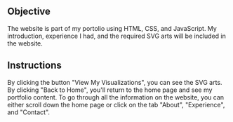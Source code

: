 ## Objective
The website is part of my portolio using HTML, CSS, and JavaScript. My introduction, experience I had, and the required SVG arts will be included in the website.
## Instructions
By clicking the button "View My Visualizations", you can see the SVG arts. By clicking "Back to Home", you'll return to the home page and see my portfolio content.
To go through all the information on the website, you can either scroll down the home page or click on the tab "About", "Experience", and "Contact".
